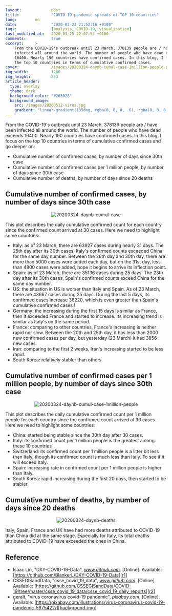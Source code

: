 ```yaml
---
layout:             post
title:              "COVID-19 pandemic spreads of TOP 10 countries"
lang:        en
date:               "2020-03-23 21:52:16 +0100"
tags:               [analysis, COVID-19, visualisation]
last_modified_at:   2020-03-25 22:07:54 +0100
comments:           true
excerpt:     >
    From the COVID-19's outbreak until 23 March, 378139 people are / have been
    infected all around the world. The number of people who have dead exceeds
    16400. Nearly 190 countries have confirmed cases. In this blog, I focus on
    the top 10 countries in terms of cumulative confirmed cases.
cover:              /images/20200324-daynb-cumul-case-1million-people.png
img_width:          1280
img_height:         853
article_header:
  type: overlay
  theme: dark
  background_color: "#203028"
  background_image:
    src: /images/20200512-virus.jpg
    gradient: "linear-gradient(135deg, rgba(0, 0, 0, .6), rgba(0, 0, 0, .4))"
---
```


From the COVID-19's outbreak until 23 March, 378139 people are / have been
infected all around the world. The number of people who have dead exceeds 16400.
Nearly 190 countries have confirmed cases. In this blog, I focus on the top 10
countries in terms of cumulative confirmed cases and go deeper on:
- Cumulative number of confirmed cases, by number of days since 30th case
- Cumulative number of confirmed cases per 1 million people, by number of days since 30th case
- Cumulative number of deaths, by number of days since 20 deaths

## Cumulative number of confirmed cases, by number of days since 30th case

<p align="center">
  <img alt="20200324-daynb-cumul-case"
  src="{{ site.baseurl }}/images/20200324-daynb-cumul-case.png"/>
</p>

This plot describes the daily cumulative confirmed count for each country since
the confirmed count arrived at 30 cases. Here we need to highlight some countries:

- Italy: as of 23 March, there are 63927 cases during nearly 31 days. The 25th
day after its 30th cases, Italy's confirmed counts exceeded China for the same
day number. Between the 26th day and 30th day, there are more than 5000 cases
were added each day, but on the 31st day, less than 4800 cases were added, hope
it begins to arrive its inflection point.
- Spain: as of 23 March, there are 35136 cases during 25 days. The 23th day
after its 30th cases, Spain's confirmed counts exceed China for the same day number.
- US: the situation in US is worser than Italy and Spain. As of 23 March, there
are 43667 cases during 25 days. During the last 5 days, its confirmed cases
increase 36220, which is even greater than Spain's cumulative confirmed cases !
- Germany: the increasing during the first 15 days is similar as France, then it
exceeded France and started to increase. Its increasing trend is similar as
Italy's on the same period.
- France: comparing to other countries, France's increasing is neither rapid nor
slow. Between the 20th and 25th day, it has less than 2000 new confirmed cases
per day, but yesterday (23 March) it had 3856 new cases.
- Iran: comparing to the first 2 weeks, Iran's increasing started to be less rapid.
- South Korea: relatively stabler than others.

## Cumulative number of confirmed cases per 1 million people, by number of days since 30th case

<p align="center">
  <img alt="20200324-daynb-cumul-case-1million-people"
  src="{{ site.baseurl }}/images/20200324-daynb-cumul-case-1million-people.png"/>
</p>

This plot describes the daily cumulative confirmed count per 1 million people
for each country since the confirmed count arrived at 30 cases. Here we need to
highlight some countries:
- China: started being stable since the 30th day after 30 cases.
- Italy: its confirmed count per 1 million people is the greatest among these 10 countries
- Switzerland: its confirmed count per 1 million people is a litter bit less
than Italy, though its confirmed count is much less than Italy. To see if it
will exceed Italy.
- Spain: increasing rate in confirmed count per 1 million people is higher than Italy.
- South Korea: rapid increasing during the first 20 days, then started to be stabler.

## Cumulative number of deaths, by number of days since 20 deaths

<p align="center">
  <img alt="20200324-daynb-deaths"
  src="{{ site.baseurl }}/images/20200324-daynb-deaths.png"/>
</p>

Italy, Spain, France and UK have had more deaths attributed to COVID-19 than
China did at the same stage. Especially for Italy, its total deaths attributed
to COVID-19 have exceeded the ones in China.

## Reference
- Isaac Lin, "DXY-COVID-19-Data", _www.github.com_. [Online]. Available: [https://github.com/BlankerL/DXY-COVID-19-Data][r1]
- CSSEGISandData, "csse_covid_19_data", _www.github.com_. [Online]. Available: [https://github.com/CSSEGISandData/COVID-19/tree/master/csse_covid_19_data/csse_covid_19_daily_reports][r2]
- geralt, "virus coronavirus covid-19 pandemic", _pixabay.com_. [Online]. Available: [https://pixabay.com/illustrations/virus-coronavirus-covid-19-pandemic-5675422/][background-img]

[r1]: https://github.com/BlankerL/DXY-COVID-19-Data
[r2]: https://github.com/CSSEGISandData/COVID-19/tree/master/csse_covid_19_data/csse_covid_19_daily_reports
[background-img]: https://pixabay.com/illustrations/virus-coronavirus-covid-19-pandemic-5675422/
